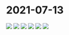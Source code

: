 # 2021-07-13

<page-tags text="发布于：2021-07-13"></page-tags>


<image-container>
  <img preview="0" src="http://wangleant.com/turtle-source/IMG_20210713_215555.jpg"/>
</image-container>
<image-container>
  <img preview="0" src="http://wangleant.com/turtle-source/IMG_20210713_215605_1.jpg"/>
</image-container>
<image-container>
  <img preview="0" src="http://wangleant.com/turtle-source/IMG_20210713_215614_1.jpg"/>
</image-container>
<image-container>
  <img preview="0" src="http://wangleant.com/turtle-source/IMG_20210713_215644_1.jpg"/>
</image-container>
<image-container>
  <img preview="0" src="http://wangleant.com/turtle-source/IMG_20210713_215700.jpg"/>
</image-container>
<image-container>
  <img preview="0" src="http://wangleant.com/turtle-source/IMG_20210713_220842.jpg"/>
</image-container>
<video-container>
  <source src="http://wangleant.com/turtle-source/VID_20210713_203612.mp4"/>
</video-container>
<video-container>
  <source src="http://wangleant.com/turtle-source/VID_20210713_213334.mp4"/>
</video-container>
<video-container>
  <source src="http://wangleant.com/turtle-source/VID_20210713_214318.mp4"/>
</video-container>
<video-container>
  <source src="http://wangleant.com/turtle-source/VID_20210713_215437.mp4"/>
</video-container>
<video-container>
  <source src="http://wangleant.com/turtle-source/VID_20210713_215710.mp4"/>
</video-container>